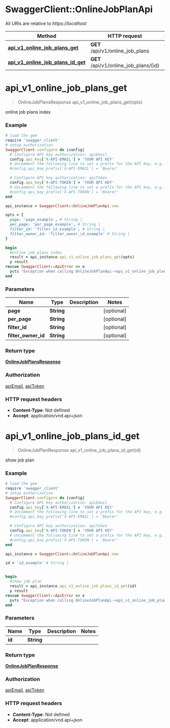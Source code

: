 # SwaggerClient::OnlineJobPlanApi

All URIs are relative to *https://localhost*

Method | HTTP request | Description
------------- | ------------- | -------------
[**api_v1_online_job_plans_get**](OnlineJobPlanApi.md#api_v1_online_job_plans_get) | **GET** /api/v1/online_job_plans | online job plans index
[**api_v1_online_job_plans_id_get**](OnlineJobPlanApi.md#api_v1_online_job_plans_id_get) | **GET** /api/v1/online_job_plans/{id} | show job plan


# **api_v1_online_job_plans_get**
> OnlineJobPlansResponse api_v1_online_job_plans_get(opts)

online job plans index

### Example
```ruby
# load the gem
require 'swagger_client'
# setup authorization
SwaggerClient.configure do |config|
  # Configure API key authorization: apiEmail
  config.api_key['X-API-EMAIL'] = 'YOUR API KEY'
  # Uncomment the following line to set a prefix for the API key, e.g. 'Bearer' (defaults to nil)
  #config.api_key_prefix['X-API-EMAIL'] = 'Bearer'

  # Configure API key authorization: apiToken
  config.api_key['X-API-TOKEN'] = 'YOUR API KEY'
  # Uncomment the following line to set a prefix for the API key, e.g. 'Bearer' (defaults to nil)
  #config.api_key_prefix['X-API-TOKEN'] = 'Bearer'
end

api_instance = SwaggerClient::OnlineJobPlanApi.new

opts = { 
  page: 'page_example', # String | 
  per_page: 'per_page_example', # String | 
  filter_id: 'filter_id_example', # String | 
  filter_owner_id: 'filter_owner_id_example' # String | 
}

begin
  #online job plans index
  result = api_instance.api_v1_online_job_plans_get(opts)
  p result
rescue SwaggerClient::ApiError => e
  puts "Exception when calling OnlineJobPlanApi->api_v1_online_job_plans_get: #{e}"
end
```

### Parameters

Name | Type | Description  | Notes
------------- | ------------- | ------------- | -------------
 **page** | **String**|  | [optional] 
 **per_page** | **String**|  | [optional] 
 **filter_id** | **String**|  | [optional] 
 **filter_owner_id** | **String**|  | [optional] 

### Return type

[**OnlineJobPlansResponse**](OnlineJobPlansResponse.md)

### Authorization

[apiEmail](../README.md#apiEmail), [apiToken](../README.md#apiToken)

### HTTP request headers

 - **Content-Type**: Not defined
 - **Accept**: application/vnd.api+json



# **api_v1_online_job_plans_id_get**
> OnlineJobPlanResponse api_v1_online_job_plans_id_get(id)

show job plan

### Example
```ruby
# load the gem
require 'swagger_client'
# setup authorization
SwaggerClient.configure do |config|
  # Configure API key authorization: apiEmail
  config.api_key['X-API-EMAIL'] = 'YOUR API KEY'
  # Uncomment the following line to set a prefix for the API key, e.g. 'Bearer' (defaults to nil)
  #config.api_key_prefix['X-API-EMAIL'] = 'Bearer'

  # Configure API key authorization: apiToken
  config.api_key['X-API-TOKEN'] = 'YOUR API KEY'
  # Uncomment the following line to set a prefix for the API key, e.g. 'Bearer' (defaults to nil)
  #config.api_key_prefix['X-API-TOKEN'] = 'Bearer'
end

api_instance = SwaggerClient::OnlineJobPlanApi.new

id = 'id_example' # String | 


begin
  #show job plan
  result = api_instance.api_v1_online_job_plans_id_get(id)
  p result
rescue SwaggerClient::ApiError => e
  puts "Exception when calling OnlineJobPlanApi->api_v1_online_job_plans_id_get: #{e}"
end
```

### Parameters

Name | Type | Description  | Notes
------------- | ------------- | ------------- | -------------
 **id** | **String**|  | 

### Return type

[**OnlineJobPlanResponse**](OnlineJobPlanResponse.md)

### Authorization

[apiEmail](../README.md#apiEmail), [apiToken](../README.md#apiToken)

### HTTP request headers

 - **Content-Type**: Not defined
 - **Accept**: application/vnd.api+json



